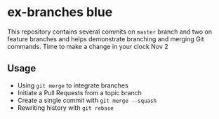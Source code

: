 ex-branches blue
===========

This repository contains several commits on `master` branch and two on feature branches and helps demonstrate branching and merging Git commands.
Time to make a change in your clock  Nov 2


## Usage

* Using `git merge` to integrate branches
* Initiate a Pull Requests from a topic branch
* Create a single commit with `git merge --squash`
* Rewriting history with `git rebase`
